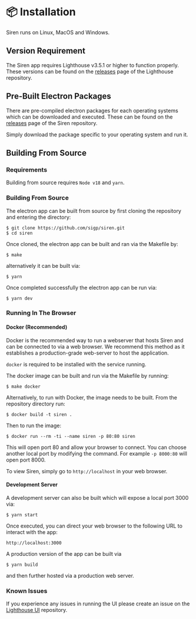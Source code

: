 # 📦 Installation

Siren runs on Linux, MacOS and Windows.

## Version Requirement
The Siren app requires Lighthouse v3.5.1 or higher to function properly. These versions can be found on the [releases](https://github.com/sigp/lighthouse/releases) page of the Lighthouse repository.

## Pre-Built Electron Packages

There are pre-compiled electron packages for each operating systems which can
be downloaded and executed. These can be found on the
[releases](https://github.com/sigp/siren/releases) page of the
Siren repository.

Simply download the package specific to your operating system and run it.

## Building From Source

### Requirements

Building from source requires `Node v18` and `yarn`.

### Building From Source

The electron app can be built from source by first cloning the repository and
entering the directory:

```
$ git clone https://github.com/sigp/siren.git
$ cd siren
```

Once cloned, the electron app can be built and ran via the Makefile by:

```
$ make
```

alternatively it can be built via:

```
$ yarn
```

Once completed successfully the electron app can be run via:

```
$ yarn dev
```

### Running In The Browser

#### Docker (Recommended)

Docker is the recommended way to run a webserver that hosts Siren and can be
connected to via a web browser. We recommend this method as it establishes a
production-grade web-server to host the application.

`docker` is required to be installed with the service running.

The docker image can be built and run via the Makefile by running:
```
$ make docker
```

Alternatively, to run with Docker, the image needs to be built. From the repository directory
run:
```
$ docker build -t siren .
```

Then to run the image:
```
$ docker run --rm -ti --name siren -p 80:80 siren
```

This will open port 80 and allow your browser to connect. You can choose
another local port by modifying the command. For example `-p 8000:80` will open
port 8000.

To view Siren, simply go to `http://localhost` in your web browser.

#### Development Server

A development server can also be built which will expose a local port 3000 via:
```
$ yarn start
```

Once executed, you can direct your web browser to the following URL to interact
with the app:
```
http://localhost:3000
```

A production version of the app can be built via
```
$ yarn build
```
and then further hosted via a production web server.

### Known Issues

If you experience any issues in running the UI please create an issue on the
[Lighthouse UI](https://github.com/sigp/lighthouse-ui) repository.
